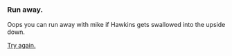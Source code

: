 ### Run away.  

Oops you can run away with mike if Hawkins gets swallowed into the upside down.  

[Try again.](../start.md)